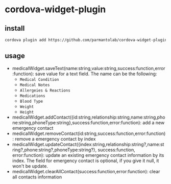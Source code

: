 # cordova-widget-plugin


## install 
```bash
cordova plugin add https://github.com/parmantolab/cordova-widget-plugin
```

## usage

* medicalWidget.saveText(name:string,value:string,success:function,error:function): 
save value for a text field. The name can be the following:
    * ```Medical Condition```
    * ```Medical Notes```
    * ```Allergeies & Reactions```
    * ```Medications```
    * ```Blood Type```
    * ```Weight```
    * ```Height```
* medicalWidget.addContact({id:string,relationship:string,name:string,phone:string,phoneType:string},success:function,error:function): add a new emergency contact
* medicalWidget.removeContact(id:string,success:function,error:function): remove a emergency contact by index
* medicalWidget.updateContact({index:string,relationship:string?,name:string?,phone:string?,phoneType:string?}, success:function, error:function): update an existing emergency contact information by its index. The field for emergency contact is optional, if you give it null, it won't be update.
* medicalWidget.clearAllContact(success:function,error:function): clear all contacts information

